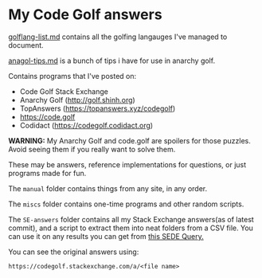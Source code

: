 # My Code Golf answers

[golflang-list.md](golflang-list.md) contains all the golfing langauges I've managed to document.

[anagol-tips.md](anagol-tips.md) is a bunch of tips i have for use in anarchy golf.

Contains programs that I've posted on:
- Code Golf Stack Exchange
- Anarchy Golf (http://golf.shinh.org)
- TopAnswers (https://topanswers.xyz/codegolf)
- https://code.golf
- Codidact (https://codegolf.codidact.org)

**WARNING:** My Anarchy Golf and code.golf are spoilers for those puzzles. Avoid seeing them if you really want to solve them.

These may be answers, reference implementations for questions, or just programs made for fun.

The `manual` folder contains things from any site, in any order.

The `miscs` folder contains one-time programs and other random scripts.

The `SE-answers` folder contains all my Stack Exchange answers(as of latest commit), and a script to extract them into neat folders from a CSV file.
You can use it on any results you can get from [this SEDE Query.](https://data.stackexchange.com/codegolf/query/edit/1405174)

You can see the original answers using:
```
https://codegolf.stackexchange.com/a/<file name>
```

